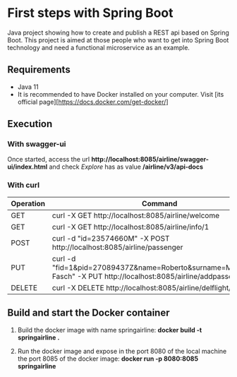 # First steps with Spring Boot

Java project showing how to create and publish a REST api based on Spring Boot. This project is aimed at those people who want to get into Spring Boot technology and need a functional microservice as an example.

## Requirements

* Java 11
* It is recommended to have Docker installed on your computer. Visit [its official page][https://docs.docker.com/get-docker/]


## Execution

### With swagger-ui

Once started, access the url **http://localhost:8085/airline/swagger-ui/index.html** and check *Explore* has as value **/airline/v3/api-docs**

### With curl

| Operation  | Command  |
|---|---|
| GET | curl -X GET http://localhost:8085/airline/welcome |
| GET | curl -X GET http://localhost:8085/airline/info/1 |
| POST | curl -d "id=23574660M" -X POST http://localhost:8085/airline/passenger |
| PUT | curl -d "fid=1&pid=27089437Z&name=Roberto&surname=Maldomingo Fasch" -X PUT http://localhost:8085/airline/addpassenger |
| DELETE | curl -X DELETE http://localhost:8085/airline/delflight/2 |

## Build and start the Docker container

1. Build the docker image with name springairline: **docker build -t springairline .**

2. Run the docker image and expose in the port 8080 of the local machine the port 8085 of the docker image: **docker run -p 8080:8085 springairline**

